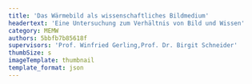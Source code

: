 ```yaml
---
title: 'Das Wärmebild als wissenschaftliches Bildmedium'
headertext: 'Eine Untersuchung zum Verhältnis von Bild und Wissen'
category: MEMW
authors: 5bbfb7b85618f
supervisors: 'Prof. Winfried Gerling,Prof. Dr. Birgit Schneider'
thumbSize: s
imageTemplate: thumbnail
template_format: json
---
```


